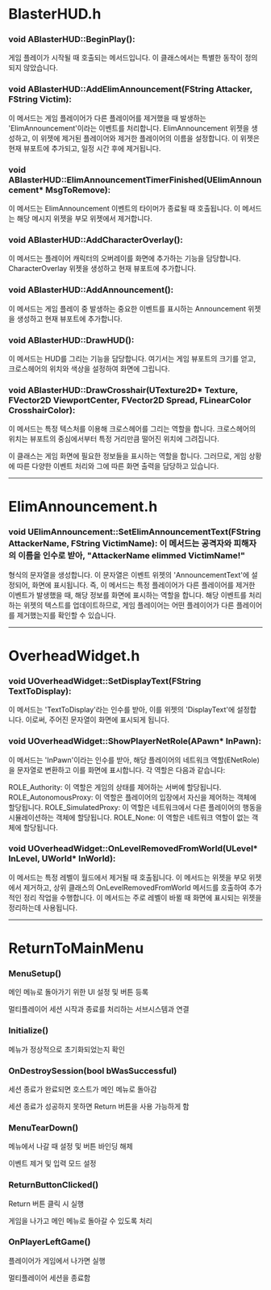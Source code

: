 # BlasterHUD.h

### void ABlasterHUD::BeginPlay(): 
게임 플레이가 시작될 때 호출되는 메서드입니다. 이 클래스에서는 특별한 동작이 정의되지 않았습니다.

### void ABlasterHUD::AddElimAnnouncement(FString Attacker, FString Victim): 
이 메서드는 게임 플레이어가 다른 플레이어를 제거했을 때 발생하는 'ElimAnnouncement'이라는 이벤트를 처리합니다. ElimAnnouncement 위젯을 생성하고, 이 위젯에 제거된 플레이어와 제거한 플레이어의 이름을 설정합니다. 이 위젯은 현재 뷰포트에 추가되고, 일정 시간 후에 제거됩니다.

### void ABlasterHUD::ElimAnnouncementTimerFinished(UElimAnnouncement* MsgToRemove): 
이 메서드는 ElimAnnouncement 이벤트의 타이머가 종료될 때 호출됩니다. 이 메서드는 해당 메시지 위젯을 부모 위젯에서 제거합니다.

### void ABlasterHUD::AddCharacterOverlay():
이 메서드는 플레이어 캐릭터의 오버레이를 화면에 추가하는 기능을 담당합니다. CharacterOverlay 위젯을 생성하고 현재 뷰포트에 추가합니다.

### void ABlasterHUD::AddAnnouncement(): 
이 메서드는 게임 플레이 중 발생하는 중요한 이벤트를 표시하는 Announcement 위젯을 생성하고 현재 뷰포트에 추가합니다.

### void ABlasterHUD::DrawHUD(): 
이 메서드는 HUD를 그리는 기능을 담당합니다. 여기서는 게임 뷰포트의 크기를 얻고, 크로스헤어의 위치와 색상을 설정하여 화면에 그립니다.

### void ABlasterHUD::DrawCrosshair(UTexture2D* Texture, FVector2D ViewportCenter, FVector2D Spread, FLinearColor CrosshairColor): 
이 메서드는 특정 텍스처를 이용해 크로스헤어를 그리는 역할을 합니다. 크로스헤어의 위치는 뷰포트의 중심에서부터 특정 거리만큼 떨어진 위치에 그려집니다.

이 클래스는 게임 화면에 필요한 정보들을 표시하는 역할을 합니다. 그러므로, 게임 상황에 따른 다양한 이벤트 처리와 그에 따른 화면 출력을 담당하고 있습니다.

---

# ElimAnnouncement.h

### void UElimAnnouncement::SetElimAnnouncementText(FString AttackerName, FString VictimName): 이 메서드는 공격자와 피해자의 이름을 인수로 받아, "AttackerName elimmed VictimName!" 
형식의 문자열을 생성합니다. 이 문자열은 이벤트 위젯의 'AnnouncementText'에 설정되어, 화면에 표시됩니다.
즉, 이 메서드는 특정 플레이어가 다른 플레이어를 제거한 이벤트가 발생했을 때, 해당 정보를 화면에 표시하는 역할을 합니다. 해당 이벤트를 처리하는 위젯의 텍스트를 업데이트하므로, 게임 플레이어는 어떤 플레이어가 다른 플레이어를 제거했는지를 확인할 수 있습니다.

---

# OverheadWidget.h

### void UOverheadWidget::SetDisplayText(FString TextToDisplay): 
이 메서드는 'TextToDisplay'라는 인수를 받아, 이를 위젯의 'DisplayText'에 설정합니다. 이로써, 주어진 문자열이 화면에 표시되게 됩니다.

### void UOverheadWidget::ShowPlayerNetRole(APawn* InPawn): 
이 메서드는 'InPawn'이라는 인수를 받아, 해당 플레이어의 네트워크 역할(ENetRole)을 문자열로 변환하고 이를 화면에 표시합니다. 각 역할은 다음과 같습니다:

ROLE_Authority: 이 역할은 게임의 상태를 제어하는 서버에 할당됩니다.
ROLE_AutonomousProxy: 이 역할은 플레이어의 입장에서 자신을 제어하는 객체에 할당됩니다.
ROLE_SimulatedProxy: 이 역할은 네트워크에서 다른 플레이어의 행동을 시뮬레이션하는 객체에 할당됩니다.
ROLE_None: 이 역할은 네트워크 역할이 없는 객체에 할당됩니다.

### void UOverheadWidget::OnLevelRemovedFromWorld(ULevel* InLevel, UWorld* InWorld): 
이 메서드는 특정 레벨이 월드에서 제거될 때 호출됩니다. 이 메서드는 위젯을 부모 위젯에서 제거하고, 상위 클래스의 OnLevelRemovedFromWorld 메서드를 호출하여 추가적인 정리 작업을 수행합니다. 이 메서드는 주로 레벨이 바뀔 때 화면에 표시되는 위젯을 정리하는데 사용됩니다.

---

# ReturnToMainMenu

### MenuSetup()

메인 메뉴로 돌아가기 위한 UI 설정 및 버튼 등록

멀티플레이어 세션 시작과 종료를 처리하는 서브시스템과 연결


### Initialize()

메뉴가 정상적으로 초기화되었는지 확인


### OnDestroySession(bool bWasSuccessful)

세션 종료가 완료되면 호스트가 메인 메뉴로 돌아감

세션 종료가 성공하지 못하면 Return 버튼을 사용 가능하게 함


### MenuTearDown()

메뉴에서 나갈 때 설정 및 버튼 바인딩 해제

이벤트 제거 및 입력 모드 설정


### ReturnButtonClicked()

Return 버튼 클릭 시 실행

게임을 나가고 메인 메뉴로 돌아갈 수 있도록 처리


### OnPlayerLeftGame()

플레이어가 게임에서 나가면 실행

멀티플레이어 세션을 종료함
